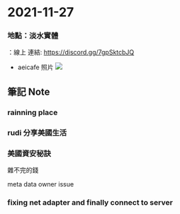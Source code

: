 # 2021-11-27

### 地點：淡水實體

：線上
連結: https://discord.gg/7gpSktcbJQ
* aeicafe 照片
![](https://i.imgur.com/1whkSOY.jpg)

## 筆記 Note

### rainning place

### rudi 分享美國生活

### 美國資安秘訣
雜不完的錢

meta data owner issue
### fixing net adapter and finally connect to server

